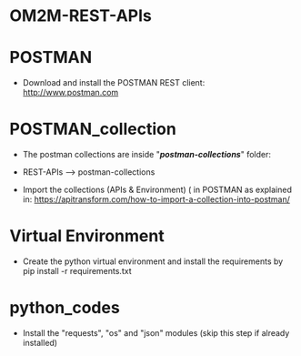 # OM2M-REST-APIs

# POSTMAN
* Download and install the POSTMAN REST client: http://www.postman.com

# POSTMAN_collection 
* The postman collections are inside "***postman-collections***" folder:
* REST-APIs --> postman-collections 

* Import the collections (APIs & Environment) ( in POSTMAN as explained in: https://apitransform.com/how-to-import-a-collection-into-postman/

# Virtual Environment

* Create the python virtual environment and install the requirements by pip install -r requirements.txt


# python_codes
* Install the "requests", "os" and "json" modules (skip this step if already installed)
